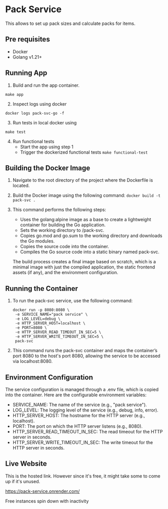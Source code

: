 # Pack Service

This allows to set up pack sizes and calculate packs for items.

## Pre requisites

- Docker
- Golang v1.21+

## Running App

1. Build and run the app container.

`make app`

2. Inspect logs using docker

`docker logs pack-svc-go -f`

3. Run tests in local docker using

`make test`

4. Run functional tests
    - Start the app using step 1
    - Trigger the dockerized functional tests
      `make functional-test`

## Building the Docker Image

1. Navigate to the root directory of the project where the Dockerfile is located.

2. Build the Docker image using the following command:
   ```docker build -t pack-svc .```

3. This command performs the following steps:
    - Uses the golang:alpine image as a base to create a lightweight container for building the Go application.
    - Sets the working directory to /pack-svc.
    - Copies go.mod and go.sum to the working directory and downloads the Go modules.
    - Copies the source code into the container.
    - Compiles the Go source code into a static binary named pack-svc.

   The build process creates a final image based on scratch, which is a minimal image with just the compiled
   application, the static frontend assets (if any), and the environment configuration.

## Running the Container

1. To run the pack-svc service, use the following command:
   ```
   docker run -p 8080:8080 \
    -e SERVICE_NAME="pack service" \
    -e LOG_LEVEL=debug \
    -e HTTP_SERVER_HOST=localhost \
    -e PORT=8080 \
    -e HTTP_SERVER_READ_TIMEOUT_IN_SEC=5 \
    -e HTTP_SERVER_WRITE_TIMEOUT_IN_SEC=5 \
    pack-svc
   ```
2. This command runs the pack-svc container and maps the container’s port 8080 to the host's port 8080, allowing the
   service to be accessed via localhost:8080.

## Environment Configuration

The service configuration is managed through a .env file, which is copied into the container. Here are the configurable
environment variables:

- SERVICE_NAME: The name of the service (e.g., "pack service").
- LOG_LEVEL: The logging level of the service (e.g., debug, info, error).
- HTTP_SERVER_HOST: The hostname for the HTTP server (e.g., localhost).
- PORT: The port on which the HTTP server listens (e.g., 8080).
- HTTP_SERVER_READ_TIMEOUT_IN_SEC: The read timeout for the HTTP server in seconds.
- HTTP_SERVER_WRITE_TIMEOUT_IN_SEC: The write timeout for the HTTP server in seconds.

## Live Website

This is the hosted link. However since it's free, it might take some to come up if it's unused.

https://pack-service.onrender.com/

Free instances spin down with inactivity

